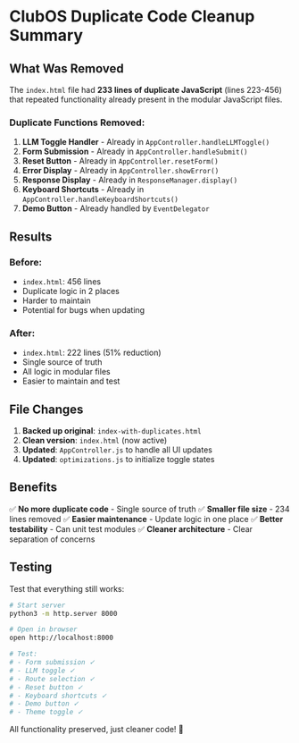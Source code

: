 # ClubOS Duplicate Code Cleanup Summary

## What Was Removed

The `index.html` file had **233 lines of duplicate JavaScript** (lines 223-456) that repeated functionality already present in the modular JavaScript files.

### Duplicate Functions Removed:
1. **LLM Toggle Handler** - Already in `AppController.handleLLMToggle()`
2. **Form Submission** - Already in `AppController.handleSubmit()`  
3. **Reset Button** - Already in `AppController.resetForm()`
4. **Error Display** - Already in `AppController.showError()`
5. **Response Display** - Already in `ResponseManager.display()`
6. **Keyboard Shortcuts** - Already in `AppController.handleKeyboardShortcuts()`
7. **Demo Button** - Already handled by `EventDelegator`

## Results

### Before:
- `index.html`: 456 lines
- Duplicate logic in 2 places
- Harder to maintain
- Potential for bugs when updating

### After:
- `index.html`: 222 lines (51% reduction)
- Single source of truth
- All logic in modular files
- Easier to maintain and test

## File Changes

1. **Backed up original**: `index-with-duplicates.html`
2. **Clean version**: `index.html` (now active)
3. **Updated**: `AppController.js` to handle all UI updates
4. **Updated**: `optimizations.js` to initialize toggle states

## Benefits

✅ **No more duplicate code** - Single source of truth
✅ **Smaller file size** - 234 lines removed
✅ **Easier maintenance** - Update logic in one place
✅ **Better testability** - Can unit test modules
✅ **Cleaner architecture** - Clear separation of concerns

## Testing

Test that everything still works:
```bash
# Start server
python3 -m http.server 8000

# Open in browser
open http://localhost:8000

# Test:
# - Form submission ✓
# - LLM toggle ✓
# - Route selection ✓
# - Reset button ✓
# - Keyboard shortcuts ✓
# - Demo button ✓
# - Theme toggle ✓
```

All functionality preserved, just cleaner code! 🎉
